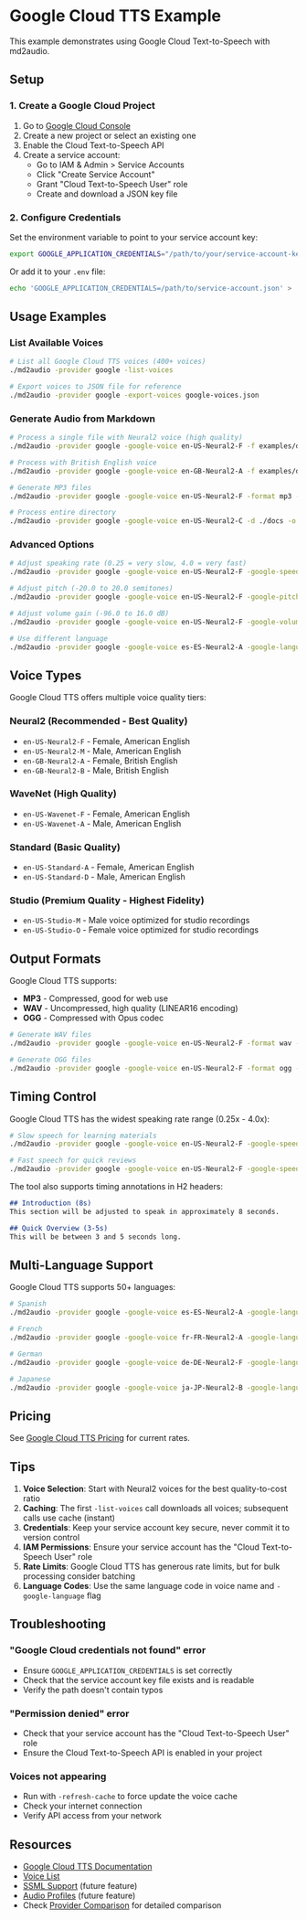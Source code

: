 # Google Cloud TTS Example

This example demonstrates using Google Cloud Text-to-Speech with md2audio.

## Setup

### 1. Create a Google Cloud Project

1. Go to [Google Cloud Console](https://console.cloud.google.com/)
2. Create a new project or select an existing one
3. Enable the Cloud Text-to-Speech API
4. Create a service account:
   - Go to IAM & Admin > Service Accounts
   - Click "Create Service Account"
   - Grant "Cloud Text-to-Speech User" role
   - Create and download a JSON key file

### 2. Configure Credentials

Set the environment variable to point to your service account key:

```bash
export GOOGLE_APPLICATION_CREDENTIALS="/path/to/your/service-account-key.json"
```

Or add it to your `.env` file:

```bash
echo 'GOOGLE_APPLICATION_CREDENTIALS=/path/to/service-account.json' > .env
```

## Usage Examples

### List Available Voices

```bash
# List all Google Cloud TTS voices (400+ voices)
./md2audio -provider google -list-voices

# Export voices to JSON file for reference
./md2audio -provider google -export-voices google-voices.json
```

### Generate Audio from Markdown

```bash
# Process a single file with Neural2 voice (high quality)
./md2audio -provider google -google-voice en-US-Neural2-F -f examples/demo_script.md

# Process with British English voice
./md2audio -provider google -google-voice en-GB-Neural2-A -f examples/demo_script.md

# Generate MP3 files
./md2audio -provider google -google-voice en-US-Neural2-F -format mp3 -f examples/demo_script.md

# Process entire directory
./md2audio -provider google -google-voice en-US-Neural2-C -d ./docs -o ./audio_output
```

### Advanced Options

```bash
# Adjust speaking rate (0.25 = very slow, 4.0 = very fast)
./md2audio -provider google -google-voice en-US-Neural2-F -google-speed 1.5 -f script.md

# Adjust pitch (-20.0 to 20.0 semitones)
./md2audio -provider google -google-voice en-US-Neural2-F -google-pitch 2.0 -f script.md

# Adjust volume gain (-96.0 to 16.0 dB)
./md2audio -provider google -google-voice en-US-Neural2-F -google-volume 3.0 -f script.md

# Use different language
./md2audio -provider google -google-voice es-ES-Neural2-A -google-language es-ES -f spanish_script.md
```

## Voice Types

Google Cloud TTS offers multiple voice quality tiers:

### Neural2 (Recommended - Best Quality)

- `en-US-Neural2-F` - Female, American English
- `en-US-Neural2-M` - Male, American English
- `en-GB-Neural2-A` - Female, British English
- `en-GB-Neural2-B` - Male, British English

### WaveNet (High Quality)

- `en-US-Wavenet-F` - Female, American English
- `en-US-Wavenet-A` - Male, American English

### Standard (Basic Quality)

- `en-US-Standard-A` - Female, American English
- `en-US-Standard-D` - Male, American English

### Studio (Premium Quality - Highest Fidelity)

- `en-US-Studio-M` - Male voice optimized for studio recordings
- `en-US-Studio-O` - Female voice optimized for studio recordings

## Output Formats

Google Cloud TTS supports:

- **MP3** - Compressed, good for web use
- **WAV** - Uncompressed, high quality (LINEAR16 encoding)
- **OGG** - Compressed with Opus codec

```bash
# Generate WAV files
./md2audio -provider google -google-voice en-US-Neural2-F -format wav -f script.md

# Generate OGG files
./md2audio -provider google -google-voice en-US-Neural2-F -format ogg -f script.md
```

## Timing Control

Google Cloud TTS has the widest speaking rate range (0.25x - 4.0x):

```bash
# Slow speech for learning materials
./md2audio -provider google -google-voice en-US-Neural2-F -google-speed 0.75 -f lesson.md

# Fast speech for quick reviews
./md2audio -provider google -google-voice en-US-Neural2-F -google-speed 1.5 -f summary.md
```

The tool also supports timing annotations in H2 headers:

```markdown
## Introduction (8s)
This section will be adjusted to speak in approximately 8 seconds.

## Quick Overview (3-5s)
This will be between 3 and 5 seconds long.
```

## Multi-Language Support

Google Cloud TTS supports 50+ languages:

```bash
# Spanish
./md2audio -provider google -google-voice es-ES-Neural2-A -google-language es-ES -f spanish.md

# French
./md2audio -provider google -google-voice fr-FR-Neural2-A -google-language fr-FR -f french.md

# German
./md2audio -provider google -google-voice de-DE-Neural2-F -google-language de-DE -f german.md

# Japanese
./md2audio -provider google -google-voice ja-JP-Neural2-B -google-language ja-JP -f japanese.md
```

## Pricing

See [Google Cloud TTS Pricing](https://cloud.google.com/text-to-speech/pricing) for current rates.

## Tips

1. **Voice Selection**: Start with Neural2 voices for the best quality-to-cost ratio
2. **Caching**: The first `-list-voices` call downloads all voices; subsequent calls use cache (instant)
3. **Credentials**: Keep your service account key secure, never commit it to version control
4. **IAM Permissions**: Ensure your service account has the "Cloud Text-to-Speech User" role
5. **Rate Limits**: Google Cloud TTS has generous rate limits, but for bulk processing consider batching
6. **Language Codes**: Use the same language code in voice name and `-google-language` flag

## Troubleshooting

### "Google Cloud credentials not found" error

- Ensure `GOOGLE_APPLICATION_CREDENTIALS` is set correctly
- Check that the service account key file exists and is readable
- Verify the path doesn't contain typos

### "Permission denied" error

- Check that your service account has the "Cloud Text-to-Speech User" role
- Ensure the Cloud Text-to-Speech API is enabled in your project

### Voices not appearing

- Run with `-refresh-cache` to force update the voice cache
- Check your internet connection
- Verify API access from your network

## Resources

- [Google Cloud TTS Documentation](https://cloud.google.com/text-to-speech/docs)
- [Voice List](https://cloud.google.com/text-to-speech/docs/voices)
- [SSML Support](https://cloud.google.com/text-to-speech/docs/ssml) (future feature)
- [Audio Profiles](https://cloud.google.com/text-to-speech/docs/audio-profiles) (future feature)
- Check [Provider Comparison](../provider-comparison.md) for detailed comparison
